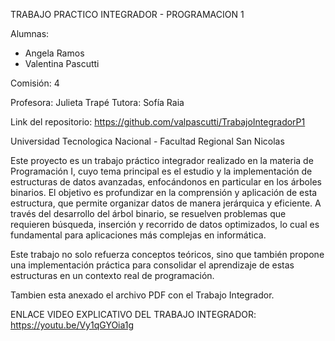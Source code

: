 TRABAJO PRACTICO INTEGRADOR - PROGRAMACION 1

Alumnas:
- Angela Ramos
- Valentina Pascutti

Comisión: 4

Profesora: Julieta Trapé
Tutora: Sofía Raia

Link del repositorio: https://github.com/valpascutti/TrabajoIntegradorP1

Universidad Tecnologica Nacional - Facultad Regional San Nicolas

Este proyecto es un trabajo práctico integrador realizado en la materia de Programación I, cuyo tema principal es el estudio y 
la implementación de estructuras de datos avanzadas, enfocándonos en particular en los árboles binarios.
El objetivo es profundizar en la comprensión y aplicación de esta estructura, que permite organizar datos de manera jerárquica 
y eficiente. A través del desarrollo del árbol binario, se resuelven problemas que requieren búsqueda, inserción y recorrido de 
datos optimizados, lo cual es fundamental para aplicaciones más complejas en informática.

Este trabajo no solo refuerza conceptos teóricos, sino que también propone una implementación práctica para consolidar el aprendizaje 
de estas estructuras en un contexto real de programación.

Tambien esta anexado el archivo PDF con el Trabajo Integrador.

ENLACE VIDEO EXPLICATIVO DEL TRABAJO INTEGRADOR: https://youtu.be/Vy1qGYOia1g
